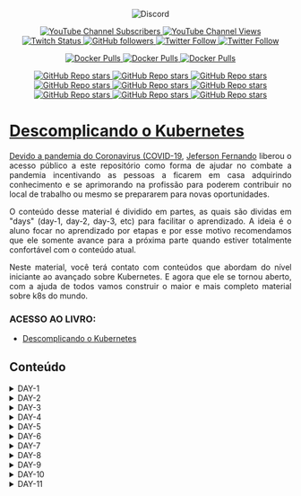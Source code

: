 <p align="center">
<img alt="Discord" src="https://img.shields.io/discord/769953234965889026?label=Pessoas%20no%20Discord&style=plastic">
</p>

<p align="center">
  <a href="http://youtube.com/linuxtips?sub_confirmation=1">
    <img alt="YouTube Channel Subscribers" src="https://img.shields.io/youtube/channel/subscribers/UCJnKVGmXRXrH49Tvrx5X0Sw?style=social">
  </a>
  <a href="http://youtube.com/linuxtips?sub_confirmation=1">
    <img alt="YouTube Channel Views" src="https://img.shields.io/youtube/channel/views/UCJnKVGmXRXrH49Tvrx5X0Sw?style=social">
  </a>
  <a href="http://twitch.tv/linuxtips?sub_confirmation=1">
    <img alt="Twitch Status" src="https://img.shields.io/twitch/status/linuxtips?style=social">
  </a>
  <a href="http://github.com/badtuxx">
    <img alt="GitHub followers" src="https://img.shields.io/github/followers/badtuxx?style=social">
  </a>
  <a href="http://twitter.com/badtux_">
    <img alt="Twitter Follow" src="https://img.shields.io/twitter/follow/badtux_?style=social">
  </a>
  <a href="http://twitter.com/linuxtipsbr">
    <img alt="Twitter Follow" src="https://img.shields.io/twitter/follow/LINUXtipsBR?style=social">
  </a>
</p>

<p align="center">
  <a href="https://hub.docker.com/r/linuxtips/alertmanager_alpine">
    <img alt="Docker Pulls" src="https://img.shields.io/docker/pulls/linuxtips/alertmanager_alpine?label=alertmanager_alpine%20image%20pulls&style=plastic">
  </a>
  <a href="https://hub.docker.com/r/linuxtips/prometheus_alpine">
    <img alt="Docker Pulls" src="https://img.shields.io/docker/pulls/linuxtips/prometheus_alpine?label=prometheus_alpine%20image%20pulls&style=plastic">
  </a>
  <a href="https://hub.docker.com/r/linuxtips/node-exporter_alpine">
    <img alt="Docker Pulls" src="https://img.shields.io/docker/pulls/linuxtips/node-exporter_alpine?label=node-exporter_alpine%20image%20pulls&style=plastic">
  </a>
</p>

<p align="center">
  <a href="https://github.com/badtuxx/DescomplicandoKubernetes">
    <img alt="GitHub Repo stars" src="https://img.shields.io/github/stars/badtuxx/descomplicandokubernetes?label=Descomplicando%20Kubernetes&style=social">
  </a>
  <a href="https://github.com/badtuxx/descomplicandoDocker">
    <img alt="GitHub Repo stars" src="https://img.shields.io/github/stars/badtuxx/descomplicandoDocker?label=Descomplicando%20Docker&style=social">
  </a>
  <a href="https://github.com/badtuxx/descomplicandoPrometheus">
    <img alt="GitHub Repo stars" src="https://img.shields.io/github/stars/badtuxx/descomplicandoPrometheus?label=Descomplicando%20Prometheus&style=social">
  </a>
  <a href="https://github.com/badtuxx/CertifiedContainersExpert">
    <img alt="GitHub Repo stars" src="https://img.shields.io/github/stars/badtuxx/CertifiedContainersExpert?label=CertifiedContainersExpert&style=social">
  </a>
  <a href="https://github.com/badtuxx/DescomplicandoGit">
    <img alt="GitHub Repo stars" src="https://img.shields.io/github/stars/badtuxx/DescomplicandoGit?label=Descomplicando%20Git&style=social">
  </a>
  <a href="https://github.com/badtuxx/DescomplicandoArgoCD">
    <img alt="GitHub Repo stars" src="https://img.shields.io/github/stars/badtuxx/DescomplicandoArgoCD?label=Descomplicando%20ArgoCD&style=social">
  </a>
  <a href="https://github.com/badtuxx/Giropops-Monitoring">
    <img alt="GitHub Repo stars" src="https://img.shields.io/github/stars/badtuxx/Giropops-Monitoring?label=Giropops%20Monitoring&style=social">
  </a>
  <a href="https://github.com/badtuxx/DescomplicandoHelm">
    <img alt="GitHub Repo stars" src="https://img.shields.io/github/stars/badtuxx/DescomplicandoHelm?label=Descomplicando%20Helm&style=social">
  </a>
                <a href="https://github.com/badtuxx/convencendo-seu-chefe">
    <img alt="GitHub Repo stars" src="https://img.shields.io/github/stars/badtuxx/convencendo-seu-chefe?label=convencendo-seu-chefe&style=social">
</p>

# Descomplicando o Kubernetes


<p align="justify">Devido a pandemia do <a href="https://coronavirus.jhu.edu/map.html">Coronavirus (COVID-19</a>, <a href="https://twitter.com/badtux_">Jeferson Fernando</a> liberou o acesso público a este repositório como forma de ajudar no combate a pandemia incentivando as pessoas a ficarem em casa adquirindo conhecimento e se aprimorando na profissão para poderem contribuir no local de trabalho ou mesmo se prepararem para novas oportunidades.</p>

<p align="justify">O conteúdo desse material é dividido em partes, as quais são dividas em "days" (day-1, day-2, day-3, etc) para facilitar o aprendizado. A ideia é o aluno focar no aprendizado por etapas e por esse motivo recomendamos que ele somente avance para a próxima parte quando estiver totalmente confortável com o conteúdo atual.</p>

<p align="justify">Neste material, você terá contato com conteúdos que abordam do nível iniciante ao avançado sobre Kubernetes. E agora que ele se tornou aberto, com a ajuda de todos vamos construir o maior e mais completo material sobre k8s do mundo.</p>


### ACESSO AO LIVRO:

* [Descomplicando o Kubernetes](https://livro.descomplicandokubernetes.com.br)



## Conteúdo

<details>
<summary>DAY-1</summary>

- [DAY-1](pt/day_one/README.md#day-1)
  - [O quê preciso saber antes de começar?](pt/day_one/README.md#o-quê-preciso-saber-antes-de-começar)
  - [Inicio da aula do Day-1](pt/day_one/README.md#inicio-da-aula-do-day-1)
    - [Qual a distro GNU/Linux que devo usar?](pt/day_one/README.md#qual-a-distro-gnu/linux-que-devo-usar?)
    - [Alguns sites que devemos visitar](pt/day_one/README.md#alguns-sites-que-devemos-visitar)
    - [O Container Engine](pt/day_one/README.md#o-container-engine)
    - [OCI - Open Container Initiative](pt/day_one/README.md#oci---open-container-initiative)
    - [O Container Runtime](pt/day_one/README.md#o-container-runtime)
    - [O que é o Kubernetes?](pt/day_one/README.md#o-que-é-o-kubernetes?)
      - [Arquitetura do k8s](pt/day_one/README.md#arquitetura-do-k8s)
    - [Instalando e customizando o Kubectl](pt/day_one/README.md#instalando-e-customizando-o-kubectl)
      - [Instalação do Kubectl no GNU/Linux](pt/day_one/README.md#instalação-do-kubectl-no-gnu/linux)
      - [Instalação do Kubectl no MacOS](pt/day_one/README.md#instalação-do-kubectl-no-macos)
      - [Instalação do Kubectl no Windows](pt/day_one/README.md#instalação-do-kubectl-no-windows)
      - [Customizando o kubectl](pt/day_one/README.md#customizando-o-kubectl)
      - [Auto-complete do kubectl](pt/day_one/README.md#auto-complete-do-kubectl)
      - [Criando um alias para o kubectl](pt/day_one/README.md#criando-um-alias-para-o-kubectl)
    - [Criando um cluster Kubernetes](pt/day_one/README.md#criando-um-cluster-kubernetes)
      - [Criando o cluster em sua máquina local](pt/day_one/README.md#criando-o-cluster-em-sua-máquina-local)
        - [Minikube](pt/day_one/README.md#minikube)
          - [Requisitos básicos para o Minikube](pt/day_one/README.md#requisitos-básicos-para-o-minikube)
          - [Instalação do Minikube no GNU/Linux](pt/day_one/README.md#instalação-do-minikube-no-gnu/linux)
          - [Instalação do Minikube no MacOS](pt/day_one/README.md#instalação-do-minikube-no-macos)
          - [Instalação do Minikube no Microsoft Windows](pt/day_one/README.md#instalação-do-minikube-no-microsoft-windows)
          - [Iniciando, parando e excluindo o Minikube](pt/day_one/README.md#iniciando,-parando-e-excluindo-o-minikube)
          - [Ver detalhes sobre o cluster](pt/day_one/README.md#ver-detalhes-sobre-o-cluster)
          - [Descobrindo o endereço do Minikube](pt/day_one/README.md#descobrindo-o-endereço-do-minikube)
          - [Acessando a máquina do Minikube via SSH](pt/day_one/README.md#acessando-a-máquina-do-minikube-via-ssh)
          - [Dashboard do Minikube](pt/day_one/README.md#dashboard-do-minikube)
          - [Logs do Minikube](pt/day_one/README.md#logs-do-minikube)
          - [Remover o cluster](pt/day_one/README.md#remover-o-cluster)
        - [Kind](pt/day_one/README.md#kind)
          - [Instalação no GNU/Linux](pt/day_one/README.md#instalação-no-gnu/linux)
          - [Instalação no MacOS](pt/day_one/README.md#instalação-no-macos)
          - [Instalação no Windows](pt/day_one/README.md#instalação-no-windows)
          - [Instalação no Windows via Chocolatey](pt/day_one/README.md#instalação-no-windows-via-chocolatey)
          - [Criando um cluster com o Kind](pt/day_one/README.md#criando-um-cluster-com-o-kind)
          - [Criando um cluster com múltiplos nós locais com o Kind](pt/day_one/README.md#criando-um-cluster-com-múltiplos-nós-locais-com-o-kind)
    - [Primeiros passos no k8s](pt/day_one/README.md#primeiros-passos-no-k8s)
      - [Verificando os namespaces e pods](pt/day_one/README.md#verificando-os-namespaces-e-pods)
      - [Executando nosso primeiro pod no k8s](pt/day_one/README.md#executando-nosso-primeiro-pod-no-k8s)
      - [Expondo o pod e criando um Service](pt/day_one/README.md#expondo-o-pod-e-criando-um-service)
    - [Limpando tudo e indo para casa](pt/day_one/README.md#limpando-tudo-e-indo-para-casa)

</details>

<details>
<summary>DAY-2</summary>

- [DAY-2](pt/day_two/README.md#day-2)
  - [O que iremos ver hoje?](pt/day_two/README.md#o-que-iremos-ver-hoje)
    - [O que é um Pod?](o-que-e-um-pod?)
    - [Criando um Pod](pt/day_two/README.md#criando-um-pod)
    - [Visualizando detalhes sobre os Pods](pt/day_two/README.md#visualizando-detalhes-sobre-os-pods)
    - [Removendo um Pod](pt/day_two/README.md#removendo-um-pod)
    - [Criando um Pod através de um arquivo YAML](pt/day_two/README.md#criando-um-pod-atraves-de-um-arquivo-yaml)
    - [Visualizando os logs do Pod](pt/day_two/README.md#visualizando-os-logs-do-pod)
    - [Criando um Pod com mais de um container](pt/day_two/README.md#criando-um-pod-com-mais-de-um-container)
  - [Os comandos `attach` e `exec`](pt/day_two/README.md#os-comandos-attach-e-exec)
  - [Criando um container com limites de memória e CPU](pt/day_two/README.md#criando-um-container-com-limites-de-memoria-e-cpu)
  - [Adicionando um volume EmptyDir no Pod](pt/day_two/README.md#adicionando-um-volume-emptydir-no-pod)

</details>

<details>
<summary>DAY-3</summary>

- [DAY-3](pt/day-three/README.md#day-3)
  - [Inicio da aula do Day-3](pt/day-three/README.md#inicio-da-aula-do-day-3)
  - [O que iremos ver hoje?](pt/day-three/README.md#o-que-iremos-ver-hoje)
  - [O que é um Deployment?](pt/day-three/README.md#o-que-é-um-deployment)
    - [Como criar um Deployment?](pt/day-three/README.md#como-criar-um-deployment)
      - [O que cada parte do arquivo significa?](pt/day-three/README.md#o-que-cada-parte-do-arquivo-significa)
    - [Como aplicar o Deployment?](pt/day-three/README.md#como-aplicar-o-deployment)
    - [Como verificar os Pods que o Deployment está gerenciando?](pt/day-three/README.md#como-verificar-os-pods-que-o-deployment-está-gerenciando)
    - [Como verificar o ReplicaSet que o Deployment está gerenciando?](pt/day-three/README.md#como-verificar-o-replicaset-que-o-deployment-está-gerenciando)
    - [Como verificar os detalhes do Deployment?](pt/day-three/README.md#como-verificar-os-detalhes-do-deployment)
    - [Como atualizar o Deployment?](pt/day-three/README.md#como-atualizar-o-deployment)
    - [E qual é a estratégia de atualização padrão do Deployment?](pt/day-three/README.md#e-qual-é-a-estratégia-de-atualização-padrão-do-deployment)
    - [As estratégias de atualização do Deployment](pt/day-three/README.md#as-estratégias-de-atualização-do-deployment)
      - [Estratégia RollingUpdate](pt/day-three/README.md#estratégia-rollingupdate)
      - [Estratégia Recreate](pt/day-three/README.md#estratégia-recreate)
      - [Fazendo o rollback de uma atualização](pt/day-three/README.md#fazendo-o-rollback-de-uma-atualização)
    - [Removendo um Deployment](pt/day-three/README.md#removendo-um-deployment)
  - [Conclusão](pt/day-three/README.md#conclusão)

</details>

<details>
<summary>DAY-4</summary>

- [DAY-4](day-4/README.md)
- [Inicio da aula do Day-4](day-4/README.md#inicio-da-aula-do-day-4)
- [O que iremos ver hoje?](day-4/README.md#o-que-iremos-ver-hoje)
  - [ReplicaSet](day-4/README.md#replicaset)
    - [O Deployment e o ReplicaSet](day-4/README.md#o-deployment-e-o-replicaset)
    - [Criando um ReplicaSet](day-4/README.md#criando-um-replicaset)
    - [Apagando o ReplicaSet](day-4/README.md#apagando-o-replicaset)
  - [O DaemonSet](day-4/README.md#o-daemonset)
    - [Criando um DaemonSet](day-4/README.md#criando-um-daemonset)
    - [Criando um DaemonSet utilizando o comando kubectl create](day-4/README.md#criando-um-daemonset-utilizando-o-comando-kubectl-create)
    - [Aumentando um node no cluster](day-4/README.md#aumentando-um-node-no-cluster)
    - [Removendo um DaemonSet](day-4/README.md#removendo-um-daemonset)
  - [As Probes do Kubernetes](day-4/README.md#as-probes-do-kubernetes)
    - [O que são as Probes?](day-4/README.md#o-que-sao-as-probes)
    - [Liveness Probe](day-4/README.md#liveness-probe)
    - [Readiness Probe](day-4/README.md#readiness-probe)
    - [Startup Probe](day-4/README.md#startup-probe)
  - [A sua lição de casa](day-4/README.md#a-sua-licao-de-casa)
- [Final do Day-4](day-4/README.md#final-do-day-4)

</details>

<details>
<summary>DAY-5</summary>

- [DAY-5](day-5/README.md#day-5)
- [Conteúdo do Day-5](day-5/README.md#conteúdo-do-day-5)
- [Inicio da aula do Day-5](day-5/README.md#inicio-da-aula-do-day-5)
  - [O que iremos ver hoje?](day-5/README.md#o-que-iremos-ver-hoje)
  - [Instalação de um cluster Kubernetes](day-5/README.md#instalação-de-um-cluster-kubernetes)
    - [O que é um cluster Kubernetes?](day-5/README.md#o-que-é-um-cluster-kubernetes)
    - [Formas de instalar o Kubernetes](day-5/README.md#formas-de-instalar-o-kubernetes)
    - [Criando um cluster Kubernetes com o kubeadm](day-5/README.md#criando-um-cluster-kubernetes-com-o-kubeadm)
      - [Instalando o kubeadm](day-5/README.md#instalando-o-kubeadm)
      - [Desativando o uso do swap no sistema](day-5/README.md#desativando-o-uso-do-swap-no-sistema)
      - [Carregando os módulos do kernel](day-5/README.md#carregando-os-módulos-do-kernel)
      - [Configurando parâmetros do sistema](day-5/README.md#configurando-parâmetros-do-sistema)
      - [Instalando os pacotes do Kubernetes](day-5/README.md#instalando-os-pacotes-do-kubernetes)
      - [Instalando o Docker e o containerd](day-5/README.md#instalando-o-docker-e-o-containerd)
      - [Configurando o containerd](day-5/README.md#configurando-o-containerd)
      - [Habilitando o serviço do kubelet](day-5/README.md#habilitando-o-serviço-do-kubelet)
      - [Configurando as portas](day-5/README.md#configurando-as-portas)
      - [Iniciando o cluster](day-5/README.md#iniciando-o-cluster)
      - [Entendendo o arquivo admin.conf](day-5/README.md#entendendo-o-arquivo-adminconf)
      - [Instalando o Weave Net](day-5/README.md#instalando-o-weave-net)
      - [O que é o CNI?](day-5/README.md#o-que-é-o-cni)
    - [Visualizando detalhes dos nodes](day-5/README.md#visualizando-detalhes-dos-nodes)
  - [A sua lição de casa](day-5/README.md#a-sua-lição-de-casa)
- [Final do Day-5](day-5/README.md#final-do-day-5)

</details>

<details>
<summary>DAY-6</summary>

- [DAY-6](day-6/README.md#day-6)
  - [Conteúdo do Day-6](day-6/README.md#conteúdo-do-day-6)
  - [Inicio da aula do Day-6](day-6/README.md#inicio-da-aula-do-day-6)
    - [O que iremos ver hoje?](day-6/README.md#o-que-iremos-ver-hoje)
      - [O que são volumes?](day-6/README.md#o-que-são-volumes)
        - [EmpytDir](day-6/README.md#empytdir)
        - [Storage Class](day-6/README.md#storage-class)
        - [PV - Persistent Volume](day-6/README.md#pv---persistent-volume)
        - [PVC - Persistent Volume Claim](day-6/README.md#pvc---persistent-volume-claim)
    - [A sua lição de casa](day-6/README.md#a-sua-lição-de-casa)
  - [Final do Day-6](day-6/README.md#final-do-day-6)

</details>

<details>
<summary>DAY-7</summary>

- [DAY-7](day-7/README.md#day-7)
- [Conteúdo do Day-7](day-7/README.md#conteúdo-do-day-7)
  - [O que iremos ver hoje?](day-7/README.md#o-que-iremos-ver-hoje)
    - [O que é um StatefulSet?](day-7/README.md#o-que-é-um-statefulset)
      - [Quando usar StatefulSets?](day-7/README.md#quando-usar-statefulsets)
      - [E como ele funciona?](day-7/README.md#e-como-ele-funciona)
      - [O StatefulSet e os volumes persistentes](day-7/README.md#o-statefulset-e-os-volumes-persistentes)
      - [O StatefulSet e o Headless Service](day-7/README.md#o-statefulset-e-o-headless-service)
      - [Criando um StatefulSet](day-7/README.md#criando-um-statefulset)
      - [Excluindo um StatefulSet](day-7/README.md#excluindo-um-statefulset)
      - [Excluindo um Headless Service](day-7/README.md#excluindo-um-headless-service)
      - [Excluindo um PVC](day-7/README.md#excluindo-um-pvc)
    - [Services](day-7/README.md#services)
      - [Tipos de Services](day-7/README.md#tipos-de-services)
      - [Como os Services funcionam](day-7/README.md#como-os-services-funcionam)
      - [Os Services e os Endpoints](day-7/README.md#os-services-e-os-endpoints)
      - [Criando um Service](day-7/README.md#criando-um-service)
        - [ClusterIP](day-7/README.md#clusterip)
        - [ClusterIP](day-7/README.md#clusterip-1)
        - [LoadBalancer](day-7/README.md#loadbalancer)
        - [ExternalName](day-7/README.md#externalname)
      - [Verificando os Services](day-7/README.md#verificando-os-services)
      - [Verificando os Endpoints](day-7/README.md#verificando-os-endpoints)
      - [Removendo um Service](day-7/README.md#removendo-um-service)
  - [A sua lição de casa](day-7/README.md#a-sua-lição-de-casa)
- [Final do Day-7](day-7/README.md#final-do-day-7)
</details>


<details>
<summary>DAY-8</summary>

- [Descomplicando o Kubernetes](day-8/README.md#descomplicando-o-kubernetes)
  - [DAY-8](day-8/README.md#day-8)
    - [Conteúdo do Day-8](day-8/README.md#conteúdo-do-day-8)
    - [O que iremos ver hoje?](day-8/README.md#o-que-iremos-ver-hoje)
      - [O que são Secrets?](day-8/README.md#o-que-são-secrets)
        - [Como os Secrets funcionam](day-8/README.md#como-os-secrets-funcionam)
        - [Tipos de Secrets](day-8/README.md#tipos-de-secrets)
        - [Antes de criar um Secret, o Base64](day-8/README.md#antes-de-criar-um-secret-o-base64)
        - [Criando nosso primeiro Secret](day-8/README.md#criando-nosso-primeiro-secret)
        - [Usando o nosso primeiro Secret](day-8/README.md#usando-o-nosso-primeiro-secret)
        - [Criando um Secret para armazenar credenciais Docker](day-8/README.md#criando-um-secret-para-armazenar-credenciais-docker)
        - [Criando um Secret TLS](day-8/README.md#criando-um-secret-tls)
      - [ConfigMaps](day-8/README.md#configmaps)
  - [Final do Day-8](day-8/README.md#final-do-day-8)
</details>

<details>
<summary>DAY-9</summary>

</details>

<details>
<summary>DAY-10</summary>

</details>

<details>
<summary>DAY-11</summary>

</details>

&nbsp;
